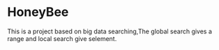 # HoneyBee
This is a project based on big data searching,The global search gives a range and local search give selement.
